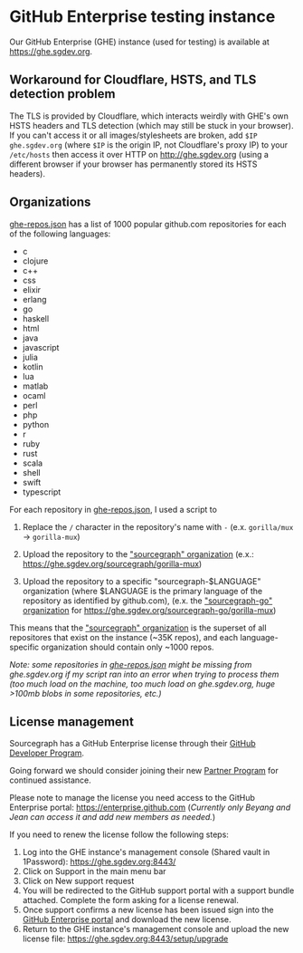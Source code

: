 # GitHub Enterprise testing instance

Our GitHub Enterprise (GHE) instance (used for testing) is available at https://ghe.sgdev.org.

## Workaround for Cloudflare, HSTS, and TLS detection problem

The TLS is provided by Cloudflare, which interacts weirdly with GHE's own HSTS headers and TLS detection (which may still be stuck in your browser). If you can't access it or all images/stylesheets are broken, add `$IP ghe.sgdev.org` (where `$IP` is the origin IP, not Cloudflare's proxy IP) to your `/etc/hosts` then access it over HTTP on http://ghe.sgdev.org (using a different browser if your browser has permanently stored its HSTS headers).

## Organizations

[ghe-repos.json](https://gist.github.com/sqs/4ba1382895928bd06db6076ce910bc3a) has a list of 1000 popular github.com repositories for each of the following languages:

- c
- clojure
- c++
- css
- elixir
- erlang
- go
- haskell
- html
- java
- javascript
- julia
- kotlin
- lua
- matlab
- ocaml
- perl
- php
- python
- r
- ruby
- rust
- scala
- shell
- swift
- typescript

For each repository in [ghe-repos.json](https://gist.github.com/sqs/4ba1382895928bd06db6076ce910bc3a), I used a script to

1. Replace the `/` character in the repository's name with `-` (e.x. `gorilla/mux` -> `gorilla-mux`)

1. Upload the repository to the ["sourcegraph" organization](https://ghe.sgdev.org/sourcegraph) (e.x.: https://ghe.sgdev.org/sourcegraph/gorilla-mux)

1. Upload the repository to a specific "sourcegraph-$LANGUAGE" organization (where $LANGUAGE is the primary language of the repository as identified by github.com), (e.x. the ["sourcegraph-go" organization](https://ghe.sgdev.org/sourcegraph-go) for https://ghe.sgdev.org/sourcegraph-go/gorilla-mux)

This means that the ["sourcegraph" organization](https://ghe.sgdev.org/sourcegraph) is the superset of all repositores that exist on the instance (~35K repos), and each language-specific organization should contain only ~1000 repos.

_Note: some repositories in [ghe-repos.json](https://gist.github.com/sqs/4ba1382895928bd06db6076ce910bc3a) might be missing from ghe.sgdev.org if my script ran into an error when trying to process them (too much load on the machine, too much load on ghe.sgdev.org, huge >100mb blobs in some repositories, etc.)_

## License management

Sourcegraph has a GitHub Enterprise license through their [GitHub Developer Program](https://docs.github.com/en/developers/overview/github-developer-program).  

Going forward we should consider joining their new [Partner Program](https://partner.github.com/) for continued assistance.

Please note to manage the license you need access to the GitHub Enterprise portal: https://enterprise.github.com (_Currently only Beyang and Jean can access it and add new members as needed._)

If you need to renew the license follow the following steps:

1. Log into the GHE instance's management console (Shared vault in 1Password): https://ghe.sgdev.org:8443/
2. Click on Support in the main menu bar
3. Click on New support request
4. You will be redirected to the GitHub support portal with a support bundle attached. Complete the form asking for a license renewal.
5. Once support confirms a new license has been issued sign into the [GitHub Enterprise portal](https://enterprise.github.com) and download the new license.  
6. Return to the GHE instance's management console and upload the new license file: https://ghe.sgdev.org:8443/setup/upgrade
